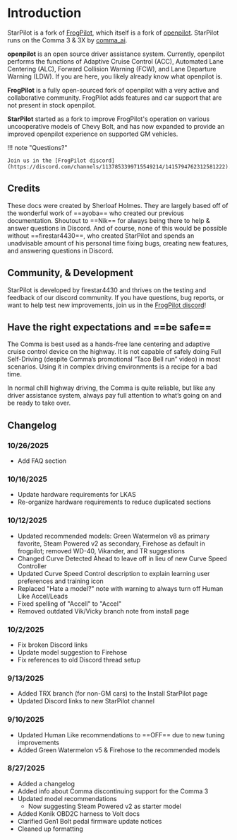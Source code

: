 # Introduction
StarPilot is a fork of [FrogPilot](https://github.com/FrogAi/FrogPilot), which itself is a fork of [openpilot](http://github.com/commaai/openpilot). StarPilot runs on the Comma 3 & 3X by [comma_ai](https://comma.ai/).

**openpilot** is an open source driver assistance system. Currently, openpilot performs the functions of Adaptive Cruise Control (ACC), Automated Lane Centering (ALC), Forward Collision Warning (FCW), and Lane Departure Warning (LDW). If you are here, you likely already know what openpilot is.

**FrogPilot** is a fully open-sourced fork of openpilot with a very active and collaborative community. FrogPilot adds features and car support that are not present in stock openpilot.

**StarPilot** started as a fork to improve FrogPilot's operation on various uncooperative models of Chevy Bolt, and has now expanded to provide an improved openpilot experience on supported GM vehicles.

!!! note "Questions?"

    Join us in the [FrogPilot discord](https://discord.com/channels/1137853399715549214/1415794762312581222).

## Credits

These docs were created by Sherloaf Holmes. They are largely based off of the wonderful work of ==ayoba== who created our previous documentation. Shoutout to ==Nik== for always being there to help & answer questions in Discord. And of course, none of this would be possible without ==firestar4430==, who created StarPilot and spends an unadvisable amount of his personal time fixing bugs, creating new features, and answering questions in Discord.

## Community, & Development
StarPilot is developed by firestar4430 and thrives on the testing and feedback of our discord community. If you have questions, bug reports, or want to help test new improvements, join us in the [FrogPilot discord](https://discord.com/channels/1137853399715549214/1415794762312581222)!

## Have the right expectations and ==be safe==

The Comma is best used as a hands-free lane centering and adaptive cruise control device on the highway. It is not capable of safely doing Full Self-Driving (despite Comma’s promotional “Taco Bell run” video) in most scenarios. Using it in complex driving environments is a recipe for a bad time.

In normal chill highway driving, the Comma is quite reliable, but like any driver assistance system, always pay full attention to what’s going on and be ready to take over.

## Changelog

### 10/26/2025
* Add FAQ section

### 10/16/2025
* Update hardware requirements for LKAS
* Re-organize hardware requirements to reduce duplicated sections

### 10/12/2025
* Updated recommended models: Green Watermelon v8 as primary favorite, Steam Powered v2 as secondary, Firehose as default in frogpilot; removed WD-40, Vikander, and TR suggestions
* Changed Curve Detected Ahead to leave off in lieu of new Curve Speed Controller
* Updated Curve Speed Control description to explain learning user preferences and training icon
* Replaced "Hate a model?" note with warning to always turn off Human Like Accel/Leads
* Fixed spelling of "Accell" to "Accel"
* Removed outdated Vik/Vicky branch note from install page

### 10/2/2025
* Fix broken Discord links
* Update model suggestion to Firehose
* Fix references to old Discord thread setup

### 9/13/2025
* Added TRX branch (for non-GM cars) to the Install StarPilot page
* Updated Discord links to new StarPilot channel

### 9/10/2025
* Updated Human Like recommendations to ==OFF== due to new tuning improvements
* Added Green Watermelon v5 & Firehose to the recommended models

### 8/27/2025
* Added a changelog
* Added info about Comma discontinuing support for the Comma 3
* Updated model recommendations
    * Now suggesting Steam Powered v2 as starter model
* Added Konik OBD2C harness to Volt docs
* Clarified Gen1 Bolt pedal firmware update notices
* Cleaned up formatting
